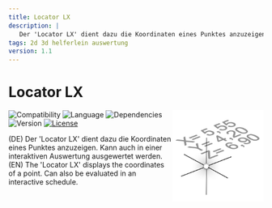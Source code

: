 ```yaml
---
title: Locator LX
description: |
   Der 'Locator LX' dient dazu die Koordinaten eines Punktes anzuzeigen. Kann auch in einer interaktiven Auswertung ausgewertet werden. 
tags: 2d 3d helferlein auswertung
version: 1.1
---
```

# Locator LX

<img align="right" width=180 src="Locator%20LX/images/Picture_0.png">

![Compatibility](https://img.shields.io/badge/compatibility-v23_▲-lightgrey?style=flat-square&logo=archicad&logoColor=white)
![Language](https://img.shields.io/badge/language-ENG-lightgrey?style=flat-square)
![Dependencies](https://img.shields.io/badge/dependencies-none-a9dfbf?style=flat-square)
![Version](https://img.shields.io/badge/version-1.0-2980b9?style=flat-square)
[![License](https://img.shields.io/badge/license-Attribution_ShareAlike_4.0-0086d1?style=flat-square)](https://creativecommons.org/licenses/by-sa/4.0/)

(DE) Der 'Locator LX' dient dazu die Koordinaten eines Punktes anzuzeigen. Kann auch in einer interaktiven Auswertung ausgewertet werden.  
(EN) The 'Locator LX' displays the coordinates of a point. Can also be evaluated in an interactive schedule.  

